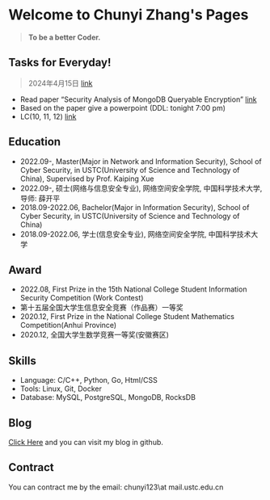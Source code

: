 # Welcome to Chunyi Zhang's Pages

> **To be a better Coder.**

## Tasks for Everyday!

> 2024年4月15日 [link](./Task/oldTasks.html)

- Read paper “Security Analysis of MongoDB Queryable Encryption” [link](https://ethz.ch/content/dam/ethz/special-interest/infk/inst-infsec/appliedcrypto/research/Security-Analysis-of-MongoDB-Queryable-Encryption.pdf)
- Based on the paper give a powerpoint (DDL: tonight 7:00 pm)
- LC(10, 11, 12) [link](https://leetcode.cn/problemset/)

## Education

- 2022.09-, Master(Major in Network and Information Security), School of Cyber Security, in USTC(University of Science and Technology of China), Supervised by Prof. Kaiping Xue
- 2022.09-, 硕士(网络与信息安全专业), 网络空间安全学院, 中国科学技术大学, 导师: 薛开平
- 2018.09-2022.06, Bachelor(Major in Information Security), School of Cyber Security, in USTC(University of Science and Technology of China)
- 2018.09-2022.06, 学士(信息安全专业), 网络空间安全学院, 中国科学技术大学



## Award
- 2022.08, First Prize in the 15th National College Student Information Security Competition (Work Contest)
- 第十五届全国大学生信息安全竞赛（作品赛）一等奖
- 2020.12, First Prize in the National College Student Mathematics Competition(Anhui Province)
- 2020.12, 全国大学生数学竞赛一等奖(安徽赛区)

## Skills
- Language: C/C++, Python, Go, Html/CSS
- Tools: Linux, Git, Docker
- Database: MySQL, PostgreSQL, MongoDB, RocksDB

## Blog

[Click Here](./Blog/index.html) and you can visit my blog in github.

## Contract

You can contract me by the email: chunyi123\at mail.ustc.edu.cn
